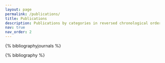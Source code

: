 ```yaml
---
layout: page
permalink: /publications/
title: Publications
description: Publications by categories in reversed chronological order. Generated by jekyll-scholar.
nav: true
nav_order: 2
---
```


<!-- _pages/publications.md -->

<div class="journals">

{% bibliographyjournals %}

</div>

<div class="publications">

{% bibliography %}

</div>
